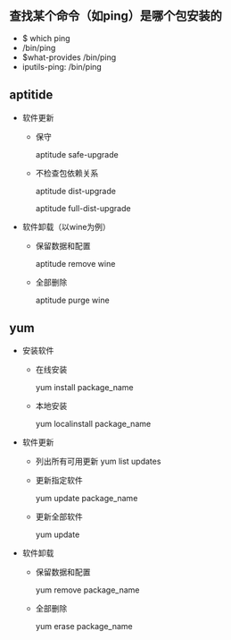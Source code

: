 ## 查找某个命令（如ping）是哪个包安装的

- $ which ping
- /bin/ping
- $what-provides /bin/ping
- iputils-ping: /bin/ping

## aptitide 

- 软件更新

  - 保守

    aptitude safe-upgrade

  - 不检查包依赖关系

    aptitude dist-upgrade

    aptitude full-dist-upgrade

- 软件卸载（以wine为例）

  - 保留数据和配置

    aptitude remove wine

  - 全部删除

    aptitude purge wine

## yum

- 安装软件

  - 在线安装

    yum install package_name

  - 本地安装

    yum localinstall package_name

 - 软件更新

     - 列出所有可用更新
       yum list updates

     - 更新指定软件

       yum update package_name

     - 更新全部软件

       yum update

- 软件卸载

  - 保留数据和配置

    yum remove package_name

  - 全部删除

    yum erase package_name